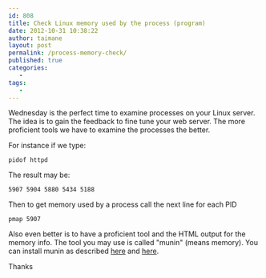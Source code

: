 ```yaml
---
id: 808
title: Check Linux memory used by the process (program)
date: 2012-10-31 10:38:22
author: taimane
layout: post
permalink: /process-memory-check/
published: true
categories:
   -
tags:
   -
---
```

Wednesday is the perfect time to examine processes on your Linux server. The idea is to gain the feedback to fine tune your web server. The more proficient tools we have to examine the processes the better.



For instance if we type:

<code>pidof httpd</code>



The result may be:

<code>5907 5904 5880 5434 5188</code>



Then to get memory used by a process call the next line for each PID

<code>pmap 5907</code>



Also even better is to have a proficient tool and the HTML output for the memory info. The tool you may use is called "munin" (means memory). You can install munin as described <a rel="nofollow" href="http://wiki.mediatemple.net/w/(dv)_4.0_-_Making_It_Better_::_Installing_Munin">here</a> and <a rel="nofollow" href="http://articles.slicehost.com/2010/3/12/installing-munin-on-centos">here</a>.



Thanks  

